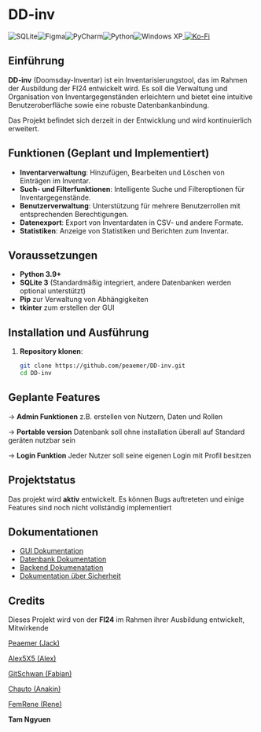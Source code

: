# DD-inv

![SQLite](https://img.shields.io/badge/sqlite-%2307405e.svg?style=for-the-badge&logo=sqlite&logoColor=white)![Figma](https://img.shields.io/badge/figma-%23F24E1E.svg?style=for-the-badge&logo=figma&logoColor=white)![PyCharm](https://img.shields.io/badge/pycharm-143?style=for-the-badge&logo=pycharm&logoColor=black&color=black&labelColor=green)![Python](https://img.shields.io/badge/python-3670A0?style=for-the-badge&logo=python&logoColor=ffdd54)![Windows XP](https://img.shields.io/badge/Windows%20xp-003399?style=for-the-badge&logo=windowsxp&logoColor=white)<a href="https://ko-fi.com/dd_inv" target="_blank">
  <img src="https://img.shields.io/badge/Ko--fi-F16061?style=for-the-badge&logo=ko-fi&logoColor=white" alt="Ko-Fi">
</a>


## Einführung

**DD-inv** (Doomsday-Inventar) ist ein Inventarisierungstool, das im Rahmen der Ausbildung der FI24 entwickelt wird. Es soll die Verwaltung und Organisation von Inventargegenständen erleichtern und bietet eine intuitive Benutzeroberfläche sowie eine robuste Datenbankanbindung.

Das Projekt befindet sich derzeit in der Entwicklung und wird kontinuierlich erweitert. 

## Funktionen (Geplant und Implementiert)

- **Inventarverwaltung**: Hinzufügen, Bearbeiten und Löschen von Einträgen im Inventar.
- **Such- und Filterfunktionen**: Intelligente Suche und Filteroptionen für Inventargegenstände.
- **Benutzerverwaltung**: Unterstützung für mehrere Benutzerrollen mit entsprechenden Berechtigungen.
- **Datenexport**: Export von Inventardaten in CSV- und andere Formate.
- **Statistiken**: Anzeige von Statistiken und Berichten zum Inventar.

## Voraussetzungen

- **Python 3.9+**
- **SQLite 3** (Standardmäßig integriert, andere Datenbanken werden optional unterstützt)
- **Pip** zur Verwaltung von Abhängigkeiten
- **tkinter** zum erstellen der GUI

## Installation und Ausführung

1. **Repository klonen**:
   ```bash
   git clone https://github.com/peaemer/DD-inv.git
   cd DD-inv
## Geplante Features

-> **Admin Funktionen** z.B. erstellen von Nutzern, Daten und Rollen

-> **Portable version** Datenbank soll ohne installation überall auf Standard geräten nutzbar sein

-> **Login Funktion** Jeder Nutzer soll seine eigenen Login mit Profil besitzen

## Projektstatus

Das projekt wird **aktiv** entwickelt. Es können Bugs auftreteten und einige Features sind noch nicht vollständig implementiert

## Dokumentationen

- [GUI Dokumentation](https://docs.google.com/document/d/1cw-v-YGeTcAKWmvS_XI-Pzev7BLqxlVeBSGfPffx408/edit?tab=t.0#heading=h.vyzxfk53efur)
- [Datenbank Dokumentation](https://docs.google.com/document/d/1JMGLcfbs8KzxF_zfKBePersd-7iInHD2hQcOE3sAdLk/edit?tab=t.0#heading=h.nhkrx8i5d2i6)
- [Backend Dokumenatation]()
- [Dokumentation über Sicherheit]()

## Credits

Dieses Projekt wird von der **FI24** im Rahmen ihrer Ausbildung entwickelt, Mitwirkende

[Peaemer (Jack)](https://github.com/peaemer/)

[Alex5X5 (Alex)](https://github.com/Alex5X5)

[GitSchwan (Fabian)](https://github.com/GitSchwan)

[Chauto (Anakin)](https://github.com/Chautoo)

[FemRene (Rene)](https://github.com/FemRene)

**Tam Ngyuen**

